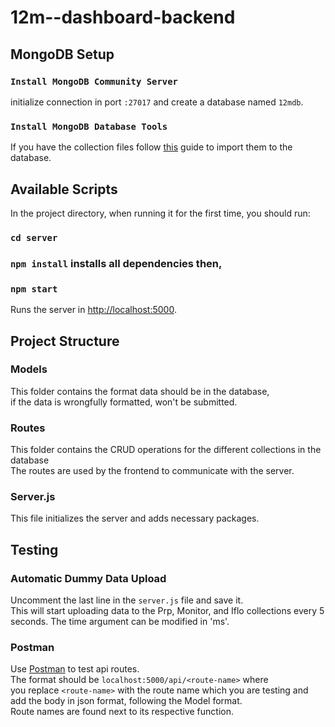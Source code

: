 # 12m--dashboard-backend

## MongoDB Setup

### `Install MongoDB Community Server`

initialize connection in port `:27017` and create a database named `12mdb`.

### `Install MongoDB Database Tools`

If you have the collection files follow [this](https://www.geeksforgeeks.org/import-data-to-mongodb/) guide to import them to the database.

## Available Scripts

In the project directory, when running it for the first time, you should run:

### `cd server`
### `npm install` installs all dependencies then,
### `npm start`

Runs the server in [http://localhost:5000](http://localhost:5000).

## Project Structure

### Models

This folder contains the format data should be in the database,\
if the data is wrongfully formatted, won't be submitted.

### Routes

This folder contains the CRUD operations for the different collections in the database\
The routes are used by the frontend to communicate with the server.

### Server.js

This file initializes the server and adds necessary packages.

## Testing

### Automatic Dummy Data Upload

Uncomment the last line in the `server.js` file and save it.\
This will start uploading data to the Prp, Monitor, and Iflo collections
every 5 seconds. The time argument can be modified in 'ms'.

### Postman

Use [Postman](https://www.postman.com/) to test api routes.\
The format should be `localhost:5000/api/<route-name>` where\
you replace `<route-name>` with the route name which you are testing and add the body in json format, following the Model format.\
Route names are found next to its respective function.

